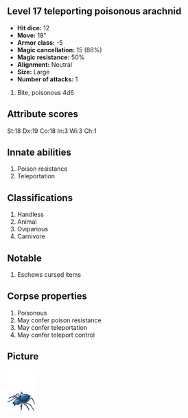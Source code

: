 ## Level 17 teleporting poisonous arachnid
- **Hit dice:** 12
- **Move:** 18"
- **Armor class:** -5
- **Magic cancellation:** 15 (88%)
- **Magic resistance:** 50%
- **Alignment:** Neutral
- **Size:** Large
- **Number of attacks:** 1
1. Bite, poisonous 4d6
## Attribute scores
St:18 Dx:19 Co:18 In:3 Wi:3 Ch:1
## Innate abilities
1. Poison resistance
2. Teleportation
## Classifications
1. Handless
2. Animal
3. Oviparious
4. Carnivore
## Notable
1. Eschews cursed items
## Corpse properties
1. Poisonous
2. May confer poison resistance
3. May confer teleportation
4. May confer teleport control
## Picture
![Phase spider](https://github.com/hyvanmielenpelit/GnollHackTileSet/blob/main/Monsters/phase_spider/phase_spider.png)
